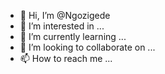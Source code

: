 - 👋 Hi, I’m @Ngozigede
- 👀 I’m interested in ...
- 🌱 I’m currently learning ...
- 💞️ I’m looking to collaborate on ...
- 📫 How to reach me ...

<!---
Ngozigede/Ngozigede is a ✨ special ✨ repository because its `README.md` (this file) appears on your GitHub profile.
You can click the Preview link to take a look at your changes.
--->

